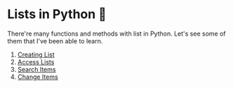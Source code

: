 # Lists in Python :snake:

There're many functions and methods with list in Python. Let's see some of them that I've been able to learn.

1.  [Creating List](creating-lists.py)
2.  [Access Lists](access-lists.py)
3.  [Search Items](search-items.py)
4.  [Change Items](change-items.py)
